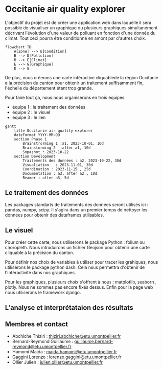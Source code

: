 # Occitanie air quality explorer
L'objectif du projet est de créer une application web dans laquelle il sera possible de visualiser un graphique ou plusieurs graphiques simultanément décrivant l'évolution d'une valeur de polluant en fonction d'une donnée du climat. Tout ceci pourra être conditionné en amont par d'autres choix.

```mermaid
flowchart TD
    A[Zone] --> B[Condition]
    B --> D[Pollution]
    B --> E[Climat]
    E --> G[Graphique]
    D --> G
```

De plus, nous créerons une carte intéractive cliquablede la région Occitanie à la précision du canton pour obtenir un traitement suffisamment fin, l'échelle du département étant trop grande. 

Pour faire tout ça, nous nous organiserons en trois équipes 
 - équipe 1 : le traitement des données
 - équipe 2 : le visuel
 - équipe 3 : le lien

```mermaid
gantt
    title Occitanie air quality explorer
    dateFormat YYYY-MM-DD
    section Phase 1
        Brainstrorming 1 :a1, 2023-10-01, 10d
        Brainstorming 2  :after a1, 10d
        Snpashot : 2023-10-22
    section Development
        Traitements des données : a2, 2023-10-22, 30d
        Visualiation   : 2023-11-01, 30d
        Coordination : 2023-11-15 , 25d
        Documentation : a3, after a2 , 10d
        Beamer : after a3, 5d
```

## Le traitement des données

Les packages standarts de traitements des données seront utilisés ici : pandas, numpy, scipy. 
Il s'agira dans un premier temps de nettoyer les données pour obtenir des dataframes utilisables.

## Le visuel

Pour créer cette carte, nous utiliserons le package Python : folium ou choropleth. Nous introduirons un fichier Geojson pour obtenir une carte cliquable à la précision du canton.

Pour définir nos choix de variables à utiliser pour tracer les grahiques, nous utiliserons le package python dash. Cela nous permettra d'obtenir de l'intéractivité dans nos graphiques.

Pour les graphiques, plusieurs choix s'offrent à nous : matplotlib, seaborn , plotly. Nous ne sommes pas encore fixés dessus.
Enfin pour la page web nous utiliserons le framework django.

## L'analyse et interprétataion des résultats

## Membres et contact

- Abchiche Thiziri : thiziri.abchiche@etu.umontpellier.fr
- Bernard-Reymond Guillaume : guillaume.bernard-reymond@etu.umontpellier.fr
- Hamomi Majda : majda.hamomi@etu.umontpellier.fr
- Gaggini Lorenzo : lorenzo.gaggini@etu.umontpellier.fr
- Ollier Julien : julien.ollier@etu.umontpellier.fr
